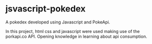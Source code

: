 # jsvascript-pokedex
A pokedex developed using Javascript and PokeApi.

In this project, html css and javascript were used making use of the porkapi.co API. Opening knowledge in learning about api consumption.
